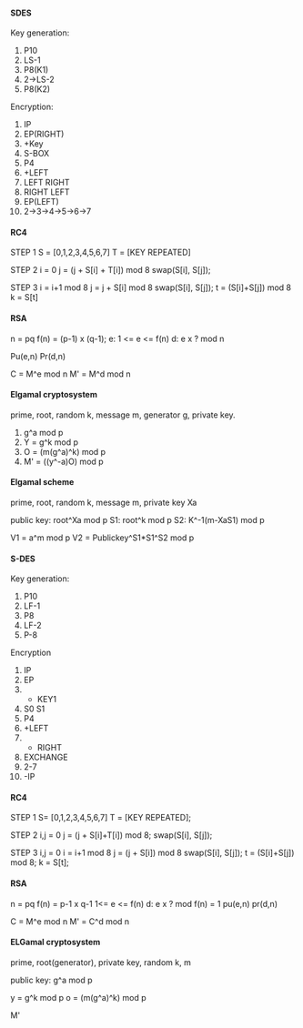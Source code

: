 #### SDES
Key generation:
1. P10
2. LS-1
3. P8(K1)
4. 2->LS-2
5. P8(K2)

Encryption:
1. IP
2. EP(RIGHT)
3. +Key
4. S-BOX
5. P4
6. +LEFT
7. LEFT RIGHT
8. RIGHT LEFT
9. EP(LEFT)
10. 2->3->4->5->6->7

#### RC4
STEP 1
S = [0,1,2,3,4,5,6,7]
T = [KEY REPEATED]

STEP 2
i = 0
j = (j + S[i] + T[i]) mod 8
swap(S[i], S[j]);

STEP 3
i = i+1 mod 8
j = j + S[i] mod 8
swap(S[i], S[j]);
t = (S[i]+S[j]) mod 8
k = S[t]

#### RSA
n = pq
f(n) = (p-1) x (q-1);
e: 1 <= e <= f(n)
d: e x ? mod n

Pu(e,n)
Pr(d,n)

C = M^e mod n
M' = M^d mod n

#### Elgamal cryptosystem
prime, root, random k, message m, generator g, private key.
1. g^a mod p
2. Y = g^k mod p
3. O = (m(g^a)^k) mod p
4. M' = ((y^-a)O) mod p

#### Elgamal scheme
prime, root, random k, message m, private key Xa

public key: root^Xa mod p
S1: root^k mod p
S2: K^-1(m-XaS1) mod p

V1 = a^m mod p
V2 = Publickey^S1\*S1^S2 mod p

#### S-DES
Key generation:
1. P10
2. LF-1
3. P8
4. LF-2
5. P-8

Encryption
1. IP
2. EP
3. + KEY1
4. S0 S1
5. P4
6. +LEFT
7. + RIGHT
8. EXCHANGE
9. 2-7
10. -IP

#### RC4
STEP 1
S= [0,1,2,3,4,5,6,7]
T = [KEY REPEATED];

STEP 2
i,j = 0
j = (j + S[i]+T[i]) mod 8;
swap(S[i], S[j]);

STEP 3
i,j = 0
i = i+1 mod 8
j = (j + S[i]) mod 8
swap(S[i], S[j]);
t = (S[i]+S[j]) mod 8;
k = S[t];

#### RSA
n = pq
f(n) = p-1 x q-1
1<= e <= f(n)
d: e x ? mod f(n) = 1
pu(e,n)
pr(d,n)

C = M^e mod n
M' = C^d mod n

#### ELGamal cryptosystem
prime, root(generator), private key, random k, m

public key: g^a mod p

y = g^k mod p
o = (m(g^a)^k) mod p

M'